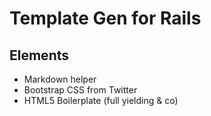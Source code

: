 # Template Gen for Rails

## Elements

- Markdown helper
- Bootstrap CSS from Twitter
- HTML5 Boilerplate (full yielding & co)

